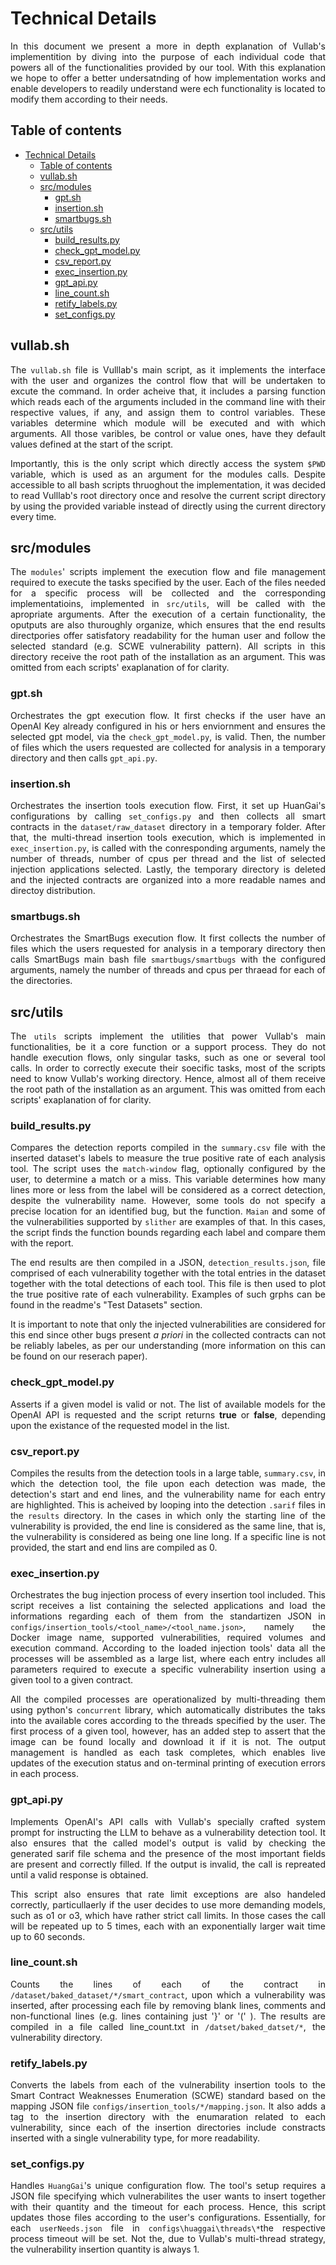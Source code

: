 <div style="text-align: justify"> 

# Technical Details

In this document we present a more in depth explanation of Vullab's implementition by diving into the purpose of each individual code that powers all of the functionalities provided by our tool. With this explanation we hope to offer a better undersatnding of how implementation works and enable developers to readily understand were ech functionality is located to modify them according to their needs.

## Table of contents
- [Technical Details](#technical-details)
  - [Table of contents](#table-of-contents)
  - [vullab.sh](#vullabsh)
  - [src/modules](#srcmodules)
    - [gpt.sh](#gptsh)
    - [insertion.sh](#insertionsh)
    - [smartbugs.sh](#smartbugssh)
  - [src/utils](#srcutils)
    - [build\_results.py](#build_resultspy)
    - [check\_gpt\_model.py](#check_gpt_modelpy)
    - [csv\_report.py](#csv_reportpy)
    - [exec\_insertion.py](#exec_insertionpy)
    - [gpt\_api.py](#gpt_apipy)
    - [line\_count.sh](#line_countsh)
    - [retify\_labels.py](#retify_labelspy)
    - [set\_configs.py](#set_configspy)

## vullab.sh

The `vullab.sh` file is Vulllab's main script, as it implements the interface with the user and organizes the control flow that will be undertaken to excute the command. In order acheive that, it includes a parsing function which reads each of the arguments included in the command line with their respective values, if any, and assign them to control variables. These variables determine which module will be executed and with which arguments. All those varibles, be control or value ones, have they default values defined at the start of the script.

Importantly, this is the only script which directly access the system `$PWD` variable, which is used as an argument for the modules calls. Despite accessible to all bash scripts thruoghout the implementation, it was decided to read Vulllab's root directory once and resolve the current script directory by  using the provided variable instead of directly using the current directory every time.

## src/modules

The `modules`' scripts implement the execution flow and file management required to execute the tasks specified by the user. Each of the files needed for a specific process will be collected and the corresponding implementatioins, implemented in `src/utils`, will be called with the apropriate arguments. After the execution of a certain functionality, the oputputs are also thuroughly organize, which ensures that the end results directpories offer satisfatory readability for the human user and follow the selected standard (e.g. SCWE vulnerability pattern). All scripts in this directory receive the root path of the installation as an argument. This was omitted from each scripts' exaplanation of for clarity.

### gpt.sh

Orchestrates the gpt execution flow. It first checks if the user have an OpenAI Key already configured in his or hers enviornment and ensures the selected gpt model, via the `check_gpt_model.py`, is valid. Then, the number of files which the users requested are collected for analysis in a temporary directory and then calls `gpt_api.py`.

### insertion.sh

Orchestrates the insertion tools execution flow. First, it set up HuanGai's configurations by calling `set_configs.py` and then collects all smart contracts in the `dataset/raw_dataset` directory in a temporary folder. After that, the multi-thread insertion tools execution, which is implemented in `exec_insertion.py`, is called with the conresponding arguments, namely the number of threads, number of cpus per thread and the list of selected injection applications selected. Lastly, the temporary directory is deleted and the injected contracts are organized into a more readable names and directoy distribution.

### smartbugs.sh

Orchestrates the SmartBugs execution flow. It first collects the number of files which the users requested for analysis in a temporary directory then calls SmartBugs main bash file `smartbugs/smartbugs` with the configured arguments, namely the number of threads and cpus per thraead for each of the directories.

## src/utils

The `utils` scripts implement the utilities that power Vullab's main functionalities, be it a core function or a support process. They do not handle execution flows, only singular tasks, such as one or several tool calls. In order to correctly execute their soecific tasks, most of the scripts need to know Vullab's working directory. Hence, almost all of them receive the root path of the installation as an argument. This was omitted from each scripts' exaplanation of for clarity.

### build_results.py

Compares the detection reports compiled in the `summary.csv` file with the inserted dataset's labels to measure the true positive rate of each analysis tool. The script uses the `match-window` flag, optionally configured by the user, to determine a match or a miss. This variable determines how many lines more or less from the label will be considered as a correct detection, despite the vulnerability name. However, some tools do not specify a precise location for an identified bug, but the function. `Maian` and some of the vulnerabilities supported by `slither` are examples of that. In this cases, the script finds the function bounds regarding each label and compare them with the report.

The end results are then compiled in a JSON, `detection_results.json`, file comprised of each vulnerability together with the total entries in the dataset together with the total detections of each tool. This file is then used to plot the true positive rate of each vulnerability. Examples of such grphs can be found in the  readme's "Test Datasets" section.

It is important to note that only the injected vulnerabilities are considered for this end since other bugs present *a priori* in the collected contracts can not be reliably labeles, as per our understanding (more information on this can be found on our reserach paper).

### check_gpt_model.py

Asserts if a given model is valid or not. The list of available models for the OpenAI API is requested and the script returns **true** or **false**, depending upon the existance of the requested model in the list.

### csv_report.py

Compiles the results from the detection tools in a large table, `summary.csv`, in which the detection tool, the file upon each detection was made, the detection's start and end lines, and the vulnerability name for each entry are highlighted. This is acheived by looping into the detection `.sarif` files in the `results` directory. In the cases in which only the starting line of the vulnerability is provided, the end line is considered as the same line, that is, the vulnerability is considered as being one line long. If a specific line is not provided, the start and end lins are compiled as 0.

### exec_insertion.py

Orchestrates the bug injection process of every insertion tool included. This script receives a list containing the selected applications and load the informations regarding each of them from the standartizen JSON in `configs/insertion_tools/<tool_name>/<tool_name.json>`, namely the Docker image name, supported vulnerabilities, required volumes and execution command. According to the loaded injection tools' data all the processes will be assembled as a large list, where each entry includes all parameters required to execute a specific vulnerability insertion using a given tool to a given contract.

All the compiled processes are operationalized by multi-threading them using python's `concurrent` library, which automatically distributes the taks into the available cores according to the threads specified by the user. The first process of a given tool, however, has an added step to assert that the image can be found locally and download it if it is not. The output management is handled as each task completes, which enables live updates of the execution status and on-terminal printing of execution errors in each process.

### gpt_api.py

Implements OpenAI's API calls with Vullab's specially crafted system prompt for instructing the LLM to behave as a vulnerability detection tool. It also ensures that the called model's output is valid by checking the generated sarif file schema and the presence of the most important fields are present and correctly filled. If the output is invalid, the call is repreated until a valid response is obtained.

This script also ensures that rate limit exceptions are also handeled correctly, particullaerly if the user decides to use more demanding models, such as o1 or o3, which have rather strict call limits. In those cases the call will be repeated up to 5 times, each with an exponentially larger wait time up to 60 seconds.

### line_count.sh

Counts the lines of each of the contract in `/dataset/baked_dataset/*/smart_contract`, upon which a vulnerability was inserted, after processing each file by removing blank lines, comments and non-functional lines (e.g. lines containing just '}' or '(' ). The results are compiled in a file called line_count.txt in `/datset/baked_datset/*`, the vulnerability directory.

### retify_labels.py

Converts the labels from each of the vulnerability insertion tools to the Smart Contract Weaknesses Enumeration (SCWE) standard based on the mapping JSON file `configs/insertion_tools/*/mapping.json`. It also adds a tag to the insertion directory with the enumaration related to each vulnerability, since each of the insertion directories include constracts inserted with a single vulnerability type, for more readability.

### set_configs.py

Handles `HuangGai`'s unique configuration flow. The tool's setup requires a JSON file specifying which vulnerabilites the user wants to insert together with their quantity and the timeout for each process. Hence, this script updates those files according to the user's configurations. Essentially, for each `userNeeds.json` file in `configs\huaggai\threads\*`the respective process timeout will be set. Not the, due to Vullab's multi-thread strategy, the vulnerability insertion quantity is always 1.

</div>